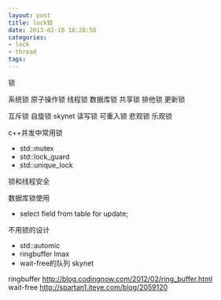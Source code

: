 ```yaml
---
layout: post
title: lock锁
date: 2013-02-10 18:28:58
categories:
- lock
- thread
tags:
---
```


锁

系统锁
原子操作锁
线程锁
数据库锁 共享锁 排他锁 更新锁

互斥锁
自旋锁 skynet
读写锁
可重入锁
悲观锁
乐观锁

c++并发中常用锁
- std::mutex
- std::lock_guard
- std::unique_lock

锁和线程安全

数据库锁使用
- select field from table for update;

不用锁的设计
- std::automic
- ringbuffer lmax
- wait-free的队列 skynet

ringbuffer http://blog.codingnow.com/2012/02/ring_buffer.html  
wait-free http://spartan1.iteye.com/blog/2059120  

